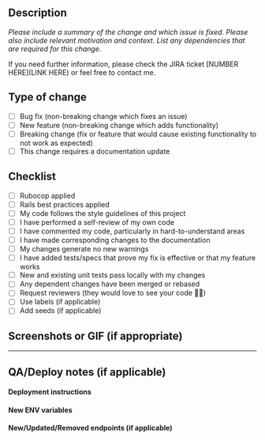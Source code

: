 <!-- `NAMING YOUR PULL REQUEST: Pull request should be named the same as ticket title with the ticket number. Ideally, pull request will have a name like this: [XXXX] My ticket title` -->

## Description

<!-- replace the following instruction -->
_Please include a summary of the change and which issue is fixed. Please also include relevant motivation and context. List any dependencies that are required for this change._

If you need further information, please check the JIRA ticket [NUMBER HERE](LINK HERE) or feel free to contact me.

## Type of change

- [ ] Bug fix (non-breaking change which fixes an issue)
- [ ] New feature (non-breaking change which adds functionality)
- [ ] Breaking change (fix or feature that would cause existing functionality to not work as expected)
- [ ] This change requires a documentation update

## Checklist

- [ ] Rubocop applied <!-- remove this item if it is NOT a rails project -->
- [ ] Rails best practices applied <!-- remove this item if it is NOT a rails project -->
- [ ] My code follows the style guidelines of this project
- [ ] I have performed a self-review of my own code
- [ ] I have commented my code, particularly in hard-to-understand areas
- [ ] I have made corresponding changes to the documentation
- [ ] My changes generate no new warnings
- [ ] I have added tests/specs that prove my fix is effective or that my feature works
- [ ] New and existing unit tests pass locally with my changes
- [ ] Any dependent changes have been merged or rebased
- [ ] Request reviewers (they would love to see your code :policeman:)
- [ ] Use labels (if applicable) <!-- ie: `migration`, `rake-task`, `hotfix` -->
- [ ] Add seeds (if applicable)

## Screenshots or GIF (if appropriate) <!-- remove this item if the changes only affects the backend -->

---

## QA/Deploy notes (if applicable)

#### Deployment instructions

<!-- ie. `rake populate:users` -->

#### New ENV variables

<!-- ie. `AWS_S3_REGION`, `AWS_S3_ACCESS_KEY`, `AWS_S3_ACCESS_SECRET`, `AWS_S3_BUCKET_NAME` -->

#### New/Updated/Removed endpoints (if applicable)

<!-- ie. `GET /api/v1/users/:id` -->
